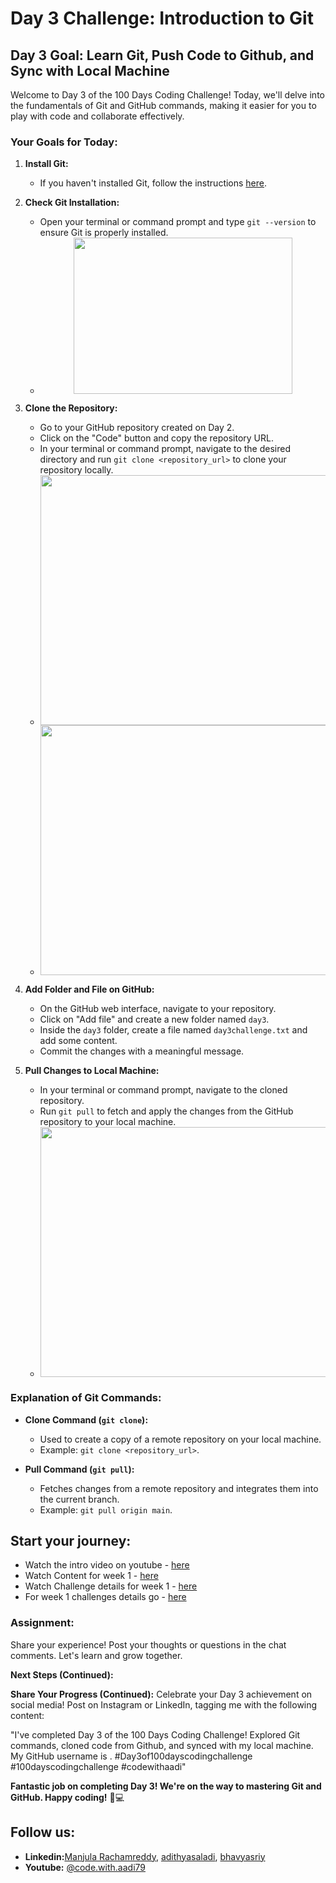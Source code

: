 # Day 3 Challenge: Introduction to Git

## Day 3 Goal: Learn Git, Push Code to Github, and Sync with Local Machine

Welcome to Day 3 of the 100 Days Coding Challenge! Today, we'll delve into the fundamentals of Git and GitHub commands, making it easier for you to play with code and collaborate effectively.

### Your Goals for Today:

1. **Install Git:**

   - If you haven't installed Git, follow the instructions [here](https://git-scm.com/book/en/v2/Getting-Started-Installing-Git).

2. **Check Git Installation:**

   - Open your terminal or command prompt and type `git --version` to ensure Git is properly installed.
   - <center><img src="https://github.com/adithyasai/100daysofcodingchallenge/blob/week1/images/week1_ss7.png" width="350" height="250"></center>

3. **Clone the Repository:**

   - Go to your GitHub repository created on Day 2.
   - Click on the "Code" button and copy the repository URL.
   - In your terminal or command prompt, navigate to the desired directory and run `git clone <repository_url>` to clone your repository locally.
   - <center><img src="https://github.com/adithyasai/100daysofcodingchallenge/blob/week1/images/week1_ss8.png" width="800" height="400"></center>
   - <center><img src="https://github.com/adithyasai/100daysofcodingchallenge/blob/week1/images/week1_ss9.png" width="800" height="400"></center>

4. **Add Folder and File on GitHub:**

   - On the GitHub web interface, navigate to your repository.
   - Click on "Add file" and create a new folder named `day3`.
   - Inside the `day3` folder, create a file named `day3challenge.txt` and add some content.
   - Commit the changes with a meaningful message.

5. **Pull Changes to Local Machine:**
   - In your terminal or command prompt, navigate to the cloned repository.
   - Run `git pull` to fetch and apply the changes from the GitHub repository to your local machine.
   - <center><img src="https://github.com/adithyasai/100daysofcodingchallenge/blob/week1/images/week1_ss10.png" width="800" height="400"></center>

### Explanation of Git Commands:

- **Clone Command (`git clone`):**

  - Used to create a copy of a remote repository on your local machine.
  - Example: `git clone <repository_url>`.

- **Pull Command (`git pull`):**
  - Fetches changes from a remote repository and integrates them into the current branch.
  - Example: `git pull origin main`.

## Start your journey:

- Watch the intro video on youtube - [here](https://youtu.be/6Cvz9qz6WNU?si=-ZWtOrZ_OiVXQt-d)
- Watch Content for week 1 - [here](https://www.youtube.com/watch?v=QyznE_qFpBI&t=550s)
- Watch Challenge details for week 1 - [here](https://www.youtube.com/watch?v=QUccY-DQoYc&t=4s)
- For week 1 challenges details go - [here](https://github.com/adithyasai/100daysofcodingchallenge/tree/main/Week1)

### Assignment:

Share your experience! Post your thoughts or questions in the chat comments. Let's learn and grow together.

**Next Steps (Continued):**

**Share Your Progress (Continued):**
Celebrate your Day 3 achievement on social media! Post on Instagram or LinkedIn, tagging me with the following content:

"I've completed Day 3 of the 100 Days Coding Challenge! Explored Git commands, cloned code from Github, and synced with my local machine. My GitHub username is <add your yourname here>. #Day3of100dayscodingchallenge #100dayscodingchallenge #codewithaadi"

**Fantastic job on completing Day 3! We're on the way to mastering Git and GitHub. Happy coding!** 🚀💻

## Follow us:

- **Linkedin:**[Manjula Rachamreddy](https://www.linkedin.com/in/manjula-rachamreddy-182001255/), [adithyasaladi](https://www.linkedin.com/in/adithyasaladi/), [bhavyasriy](https://www.linkedin.com/in/bhavyasriy/)
- **Youtube:** [@code.with.aadi79](https://www.youtube.com/@Code.with.aadi79)

